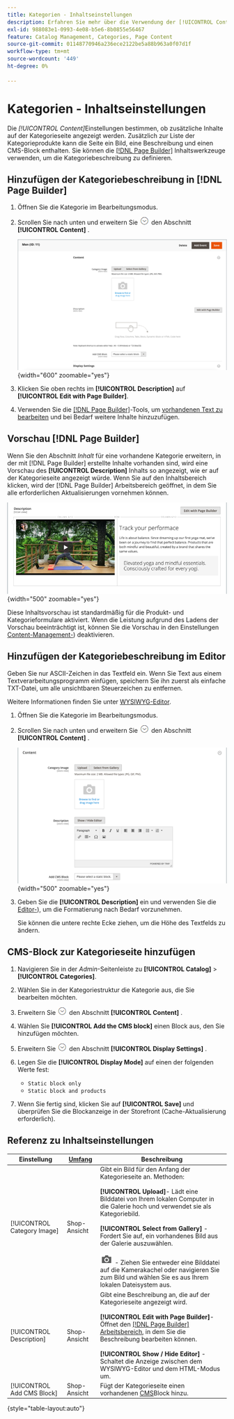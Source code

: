 ```yaml
---
title: Kategorien - Inhaltseinstellungen
description: Erfahren Sie mehr über die Verwendung der [!UICONTROL Content]-Einstellungen zum Definieren zusätzlicher Inhalte, die auf der Kategorieseite angezeigt werden.
exl-id: 988083e1-0993-4e08-b5e6-8b0855e56467
feature: Catalog Management, Categories, Page Content
source-git-commit: 01148770946a236ece2122be5a88b963a0f07d1f
workflow-type: tm+mt
source-wordcount: '449'
ht-degree: 0%

---
```


# Kategorien - Inhaltseinstellungen

Die _[!UICONTROL Content]_&#x200B;Einstellungen bestimmen, ob zusätzliche Inhalte auf der Kategorieseite angezeigt werden. Zusätzlich zur Liste der Kategorieprodukte kann die Seite ein Bild, eine Beschreibung und einen CMS-Block enthalten. Sie können die [[!DNL Page Builder]](../page-builder/introduction.md) Inhaltswerkzeuge verwenden, um die Kategoriebeschreibung zu definieren.

## Hinzufügen der Kategoriebeschreibung in [!DNL Page Builder]

1. Öffnen Sie die Kategorie im Bearbeitungsmodus.

1. Scrollen Sie nach unten und erweitern Sie ![Erweiterungsauswahl](../assets/icon-display-expand.png) den Abschnitt **[!UICONTROL Content]** .

   ![Kategorieinhalt](./assets/category-content.png){width="600" zoomable="yes"}

1. Klicken Sie oben rechts im **[!UICONTROL Description]** auf **[!UICONTROL Edit with Page Builder]**.

1. Verwenden Sie die [[!DNL Page Builder]](../page-builder/introduction.md)-Tools, um [vorhandenen Text zu bearbeiten](../page-builder/text.md) und bei Bedarf weitere Inhalte hinzuzufügen.

## Vorschau [!DNL Page Builder]

Wenn Sie den Abschnitt _Inhalt_ für eine vorhandene Kategorie erweitern, in der mit [!DNL Page Builder] erstellte Inhalte vorhanden sind, wird eine Vorschau des **[!UICONTROL Description]** Inhalts so angezeigt, wie er auf der Kategorieseite angezeigt würde. Wenn Sie auf den Inhaltsbereich klicken, wird der [!DNL Page Builder] Arbeitsbereich geöffnet, in dem Sie alle erforderlichen Aktualisierungen vornehmen können.

![Beschreibungsvorschau](../page-builder/assets/pb-product-category-content-preview.png){width="500" zoomable="yes"}

Diese Inhaltsvorschau ist standardmäßig für die Produkt- und Kategorieformulare aktiviert. Wenn die Leistung aufgrund des Ladens der Vorschau beeinträchtigt ist, können Sie die Vorschau in den Einstellungen [Content-Management-](../configuration-reference/general/content-management.md#advanced-content-tools)) deaktivieren.

## Hinzufügen der Kategoriebeschreibung im Editor

Geben Sie nur ASCII-Zeichen in das Textfeld ein. Wenn Sie Text aus einem Textverarbeitungsprogramm einfügen, speichern Sie ihn zuerst als einfache TXT-Datei, um alle unsichtbaren Steuerzeichen zu entfernen.

Weitere Informationen finden Sie unter [WYSIWYG-Editor](../content-design/editor.md).

1. Öffnen Sie die Kategorie im Bearbeitungsmodus.

1. Scrollen Sie nach unten und erweitern Sie ![Erweiterungsauswahl](../assets/icon-display-expand.png) den Abschnitt **[!UICONTROL Content]** .

   ![Kategorieinhalt](./assets/category-content-ce.png){width="500" zoomable="yes"}

1. Geben Sie die **[!UICONTROL Description]** ein und verwenden Sie die [Editor-](../content-design/editor.md)), um die Formatierung nach Bedarf vorzunehmen.

   Sie können die untere rechte Ecke ziehen, um die Höhe des Textfelds zu ändern.

## CMS-Block zur Kategorieseite hinzufügen

1. Navigieren Sie in der _Admin_-Seitenleiste zu **[!UICONTROL Catalog]** > **[!UICONTROL Categories]**.

1. Wählen Sie in der Kategoriestruktur die Kategorie aus, die Sie bearbeiten möchten.

1. Erweitern Sie ![Erweiterungsauswahl](../assets/icon-display-expand.png) den Abschnitt **[!UICONTROL Content]** .

1. Wählen Sie **[!UICONTROL Add the CMS block]** einen Block aus, den Sie hinzufügen möchten.

1. Erweitern Sie ![Erweiterungsauswahl](../assets/icon-display-expand.png) den Abschnitt **[!UICONTROL Display Settings]** .

1. Legen Sie die **[!UICONTROL Display Mode]** auf einen der folgenden Werte fest:

   - `Static block only`
   - `Static block and products`

1. Wenn Sie fertig sind, klicken Sie auf **[!UICONTROL Save]** und überprüfen Sie die Blockanzeige in der Storefront (Cache-Aktualisierung erforderlich).

## Referenz zu Inhaltseinstellungen

| Einstellung | [Umfang](../getting-started/websites-stores-views.md#scope-settings) | Beschreibung |
|--- |--- |--- |
| [!UICONTROL Category Image] | Shop-Ansicht | Gibt ein Bild für den Anfang der Kategorieseite an. Methoden: <br/><br/>**[!UICONTROL Upload]**- Lädt eine Bilddatei von Ihrem lokalen Computer in die Galerie hoch und verwendet sie als Kategoriebild.<br/><br/>**[!UICONTROL Select from Gallery]** - Fordert Sie auf, ein vorhandenes Bild aus der Galerie auszuwählen. <br/><br/>![Page Builder-Kamerasymbol](../assets/icon-camera.png) - Ziehen Sie entweder eine Bilddatei auf die Kamerakachel oder navigieren Sie zum Bild und wählen Sie es aus Ihrem lokalen Dateisystem aus. |
| [!UICONTROL Description] | Shop-Ansicht | Gibt eine Beschreibung an, die auf der Kategorieseite angezeigt wird. <br/><br/>**[!UICONTROL Edit with Page Builder]**- Öffnet den [[!DNL Page Builder] Arbeitsbereich](../page-builder/workspace.md), in dem Sie die Beschreibung bearbeiten können.<br/><br/>**[!UICONTROL Show / Hide Editor]** - Schaltet die Anzeige zwischen dem WYSIWYG-Editor und dem HTML-Modus um. |
| [!UICONTROL Add CMS Block] | Shop-Ansicht | Fügt der Kategorieseite einen vorhandenen [CMS](../content-design/blocks.md)Block hinzu. |

{style="table-layout:auto"}
